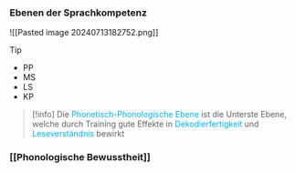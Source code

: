 
### Ebenen der Sprachkompetenz

![[Pasted image 20240713182752.png]]

> [!tip] 
> - PP
> - MS
> - LS
> - KP

> [!info] 
> Die <span style="color:rgb(0, 176, 240)">Phonetisch-Phonologische Ebene</span> ist die Unterste Ebene, welche durch Training gute Effekte in <span style="color:rgb(0, 176, 240)">Dekodierfertigkeit</span> und <span style="color:rgb(0, 176, 240)">Leseverständnis</span> bewirkt


### [[Phonologische Bewusstheit]]












